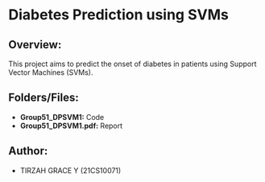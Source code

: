 # Diabetes Prediction using SVMs

## Overview:
This project aims to predict the onset of diabetes in patients using Support Vector Machines (SVMs). 
## Folders/Files:

- **Group51_DPSVM1:** Code
- **Group51_DPSVM1.pdf:** Report

## Author:
- TIRZAH GRACE Y (21CS10071)
  
